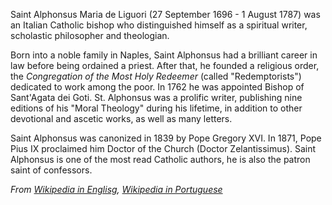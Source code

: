 Saint Alphonsus Maria de Liguori (27 September 1696 - 1 August 1787) was an Italian Catholic bishop who distinguished himself as a spiritual writer, scholastic philosopher and theologian.

Born into a noble family in Naples, Saint Alphonsus had a brilliant career in law before being ordained a priest. After that, he founded a religious order, the *Congregation of the Most Holy Redeemer* (called "Redemptorists") dedicated to work among the poor. In 1762 he was appointed Bishop of Sant'Agata dei Goti. St. Alphonsus was a prolific writer, publishing nine editions of his "Moral Theology" during his lifetime, in addition to other devotional and ascetic works, as well as many letters.

Saint Alphonsus was canonized in 1839 by Pope Gregory XVI. In 1871, Pope Pius IX proclaimed him Doctor of the Church (Doctor Zelantissimus). Saint Alphonsus is one of the most read Catholic authors, he is also the patron saint of confessors.

*From [Wikipedia in Englisg](https://en.wikipedia.org/wiki/Alphonsus_Liguori), [Wikipedia in Portuguese](https://pt.wikipedia.org/wiki/Afonso_de_Lig%C3%B3rio)*